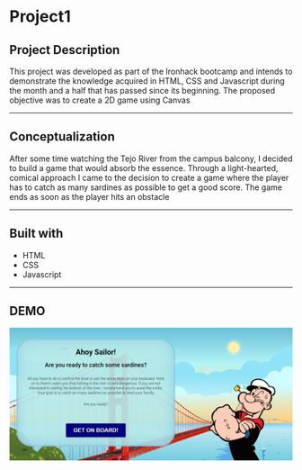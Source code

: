# Project1
## Project Description
This project was developed as part of the 
Ironhack bootcamp and intends to demonstrate 
the knowledge acquired in HTML, CSS and Javascript 
during the month and a half that has passed since 
its beginning. The proposed objective was to create a 2D game using Canvas

---

## Conceptualization
After some time watching the Tejo River from the campus balcony, I decided to build a game that would absorb the essence. Through a light-hearted, comical approach I came to the decision to create a game where the player has to catch as many sardines as possible to get a good score. The game ends as soon as the player hits an obstacle



---

## Built with
* HTML
* CSS
* Javascript

---
## DEMO

![printscreen](/images/print.png)
